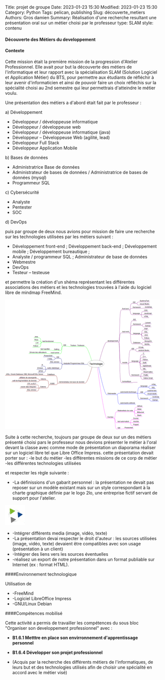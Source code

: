 Title: projet de groupe
Date: 2023-01-23 15:30
Modified: 2023-01-23 15:30
Category: Python
Tags: pelican, publishing
Slug: découverte_metiers
Authors: Gros damien
Summary: Réalisation d'une recherche resultant une présentation oral sur un métier choisi par le professeur
type: SLAM
style: contenu
                    
#### Découverte des Métiers du developpement

#### Contexte

Cette mission était la première mission de la progression d'Atelier Professionnel. Elle avait pour but la découverte des métiers de l'informatique et leur rapport avec la spécialisation SLAM (Solution Logiciel et Application Métier) du BTS, pour permettre aux étudiants de réfléchir à leur avenir d'informaticien et ainsi de pouvoir faire un choix réfléchis sur la spécialité choisi au 2nd semestre qui leur permettrais d'atteindre le métier voulu.

Une présentation des métiers a d'abord était fait par le professeur :

a) Développement

* Développeur / développeuse informatique
* Développeur / développeuse web
* Développeur / développeuse informatique (java)
* Développeur – Développeuse Web (agilité, lead)
* Développeur Full Stack
* Développeur Application Mobile

b) Bases de données

- Administratrice Base de données
- Administrateur de bases de données / Administratrice de bases de données (mysql)
- Programmeur SQL

c) Cybersécurité

- Analyste
- Pentester
- SOC

d) DevOps

puis par groupe de deux nous avions pour mission de faire une recherche sur les technologies utilisées par les métiers suivant :

- Développement front-end ; Développement back-end ; Développement mobile ; Développement bureautique ;
- Analyste / programmeur SQL ; Administrateur de base de données
- Webmestre
- DevOps
- Testeur – testeuse

et permettre la création d'un shéma représentant les différentes associations des métiers et les technologies trouvées à l'aide du logiciel libre de mindmap FreeMind.

![mon image](./themes/mon-theme-pelican/static/images/decouverte_metier/Technologie.png)

Suite à cette recherche, toujours par groupe de deux sur un des métiers présenté choisi pars le professeur nous devions présenter le métier à l'oral devant la classe avec comme mode de présentation un diaporama réaliser sur un logiciel libre tel que Libre Office Impress.
cette présentation devait porter sur :
    -le but du métier
    -les différentes missions de ce corp de métier
    -les différentes technologies utilisées

et respecter les règle suivante :

- -La définissions d'un gabarit personnel : la présentation ne devait pas reposer sur un modèle existant mais sur un style correspondant à la charte graphique définie par le logo 2lo, une entreprise fictif servant de support pour l'atelier. 

![mon image](./themes/mon-theme-pelican/static/images/2lo.png)

- -Intégrer différents media (image, vidéo, texte)
- -La présentation devai respecter le droit d'auteur : les sources utilisées (image, vidéo, texte) devaient être compatibles avec son usage (présentation à un client)
- -Intégrer des liens vers les sources éventuelles
- -réalisez un export de notre présentation dans un format publiable sur Internet (ex : format HTML).
    
####Environnement technologique

Utilisation de

- -FreeMind
- -Logiciel LibreOffice Impress
- -GNU/Linux Debian

####Compétences mobilisé

Cette activité a permis de travailler les compétences du sous bloc "Organiser son developpement professionnel" avec :

- **B1.6.1 Metttre en place son envirronnement d'apprentissage personnel**

- **B1.6.4 Développer son projet professionnel**
- (Acquis par la recherche des différents métiers de l'informatiques, de leurs but et des technologies utilisés afin de choisir une spécialité en accord
avec le métier visé)
